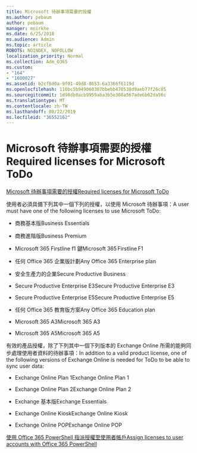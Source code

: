 ```yaml
---
title: Microsoft 待辦事項需要的授權
ms.author: pebaum
author: pebaum
manager: mnirkhe
ms.date: 6/25/2018
ms.audience: Admin
ms.topic: article
ROBOTS: NOINDEX, NOFOLLOW
localization_priority: Normal
ms.collection: Adm_O365
ms.custom:
- "164"
- "1600027"
ms.assetid: b2cf6d0a-9f01-49d8-8653-6a3366f6119d
ms.openlocfilehash: 110bc5b949060387bbebb478538d9aeb77f26c85
ms.sourcegitcommit: 1d98db8acb9959aba3b5e308a567ade6b62da56c
ms.translationtype: MT
ms.contentlocale: zh-TW
ms.lasthandoff: 08/22/2019
ms.locfileid: "36552162"
---
```

# <a name="required-licenses-for-microsoft-todo"></a><span data-ttu-id="5dd7a-102">Microsoft 待辦事項需要的授權</span><span class="sxs-lookup"><span data-stu-id="5dd7a-102">Required licenses for Microsoft ToDo</span></span>

[<span data-ttu-id="5dd7a-103">Microsoft 待辦事項需要的授權</span><span class="sxs-lookup"><span data-stu-id="5dd7a-103">Required licenses for Microsoft ToDo</span></span>](https://support.office.com/article/381e9d1b-c500-49b5-973e-890fd86528d7.aspx)
  
<span data-ttu-id="5dd7a-104">使用者必須具備下列其中一個下列的授權，以使用 Microsoft 待辦事項：</span><span class="sxs-lookup"><span data-stu-id="5dd7a-104">A user must have one of the following licenses to use Microsoft ToDo:</span></span>
  
- <span data-ttu-id="5dd7a-105">商務基本版</span><span class="sxs-lookup"><span data-stu-id="5dd7a-105">Business Essentials</span></span>

- <span data-ttu-id="5dd7a-106">商務進階版</span><span class="sxs-lookup"><span data-stu-id="5dd7a-106">Business Premium</span></span>

- <span data-ttu-id="5dd7a-107">Microsoft 365 Firstline f1 鍵</span><span class="sxs-lookup"><span data-stu-id="5dd7a-107">Microsoft 365 Firstline F1</span></span>

- <span data-ttu-id="5dd7a-108">任何 Office 365 企業版計劃</span><span class="sxs-lookup"><span data-stu-id="5dd7a-108">Any Office 365 Enterprise plan</span></span>

- <span data-ttu-id="5dd7a-109">安全生產力的企業</span><span class="sxs-lookup"><span data-stu-id="5dd7a-109">Secure Productive Business</span></span>

- <span data-ttu-id="5dd7a-110">Secure Productive Enterprise E3</span><span class="sxs-lookup"><span data-stu-id="5dd7a-110">Secure Productive Enterprise E3</span></span>

- <span data-ttu-id="5dd7a-111">Secure Productive Enterprise E5</span><span class="sxs-lookup"><span data-stu-id="5dd7a-111">Secure Productive Enterprise E5</span></span>

- <span data-ttu-id="5dd7a-112">任何 Office 365 教育版方案</span><span class="sxs-lookup"><span data-stu-id="5dd7a-112">Any Office 365 Education plan</span></span>

- <span data-ttu-id="5dd7a-113">Microsoft 365 A3</span><span class="sxs-lookup"><span data-stu-id="5dd7a-113">Microsoft 365 A3</span></span>

- <span data-ttu-id="5dd7a-114">Microsoft 365 A5</span><span class="sxs-lookup"><span data-stu-id="5dd7a-114">Microsoft 365 A5</span></span>

<span data-ttu-id="5dd7a-115">有效的產品授權，除了下列其中一個下列版本的 Exchange Online 所需的能夠同步處理使用者資料的待辦事項：</span><span class="sxs-lookup"><span data-stu-id="5dd7a-115">In addition to a valid product license, one of the following versions of Exchange Online is needed for ToDo to be able to sync user data:</span></span>
  
- <span data-ttu-id="5dd7a-116">Exchange Online Plan 1</span><span class="sxs-lookup"><span data-stu-id="5dd7a-116">Exchange Online Plan 1</span></span>

- <span data-ttu-id="5dd7a-117">Exchange Online Plan 2</span><span class="sxs-lookup"><span data-stu-id="5dd7a-117">Exchange Online Plan 2</span></span>

- <span data-ttu-id="5dd7a-118">Exchange 基本版</span><span class="sxs-lookup"><span data-stu-id="5dd7a-118">Exchange Essentials</span></span>

- <span data-ttu-id="5dd7a-119">Exchange Online Kiosk</span><span class="sxs-lookup"><span data-stu-id="5dd7a-119">Exchange Online Kiosk</span></span>

- <span data-ttu-id="5dd7a-120">Exchange Online POP</span><span class="sxs-lookup"><span data-stu-id="5dd7a-120">Exchange Online POP</span></span>

[<span data-ttu-id="5dd7a-121">使用 Office 365 PowerShell 指派授權至使用者帳戶</span><span class="sxs-lookup"><span data-stu-id="5dd7a-121">Assign licenses to user accounts with Office 365 PowerShell</span></span>](https://docs.microsoft.com/office365/enterprise/powershell/assign-licenses-to-user-accounts-with-office-365-powershell )
  